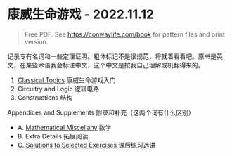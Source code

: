 # 康威生命游戏 - 2022.11.12
> Free PDF. See <https://conwaylife.com/book> for pattern files and print version.

记录专有名词和一些定理证明。粗体标记不是很规范，将就着看看吧。原书是英文，在某些术语我会标注中文，这个中文是按我自己理解或机翻得来的。
1. [Classical Topics](p1-clasical-topics.md) 康威生命游戏入门
2. Circuitry and Logic 逻辑电路
3. Constructions 结构

Appendices and Supplements 附录和补充（这两个词有什么区别）
- A. [Mathematical Miscellany](a-mathematical-miscellany.md) 数学
- B. Extra Details 拓展阅读
- C. [Solutions to Selected Exercises](c-solutions-to-selected-exercises.md) 课后练习选讲
